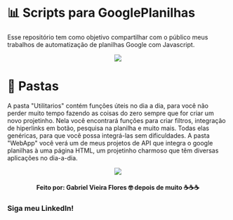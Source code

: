 # 📊 Scripts para GooglePlanilhas
Esse repositório tem como objetivo compartilhar com o público meus trabalhos de automatização de planilhas Google com Javascript.

<p align='center'>
  <img src='https://user-images.githubusercontent.com/48156370/81830245-36d37880-9512-11ea-85c1-8773aca6f820.gif'>
</p>
  
# 📁 Pastas
A pasta "Utilitarios" contém funções úteis no dia a dia, para você não perder muito tempo fazendo as coisas do zero sempre que for
criar um novo projetinho. 
Nela você encontrará funções para criar filtros, integração de hiperlinks em botão, pesquisa na planilha e muito mais. Todas elas genéricas, para que você possa integrá-las sem dificuldades.
A pasta "WebApp" você verá um de meus projetos de API que integra o google planilhas à uma página HTML, um projetinho charmoso que têm diversas aplicações no dia-a-dia.

<p align='center'>
  <img src='https://user-images.githubusercontent.com/48156370/81830717-ce38cb80-9512-11ea-8e3d-a67611fb7b73.gif'>
</p>

<h4 align = "center">
Feito por: Gabriel Vieira Flores 🤓
depois de muito ☕☕☕
</h4>

<p align='center'>
  <strong><h3 href='https://www.linkedin.com/in/gvieiraf/'>Siga meu LinkedIn!</h3></strong>
</p>
